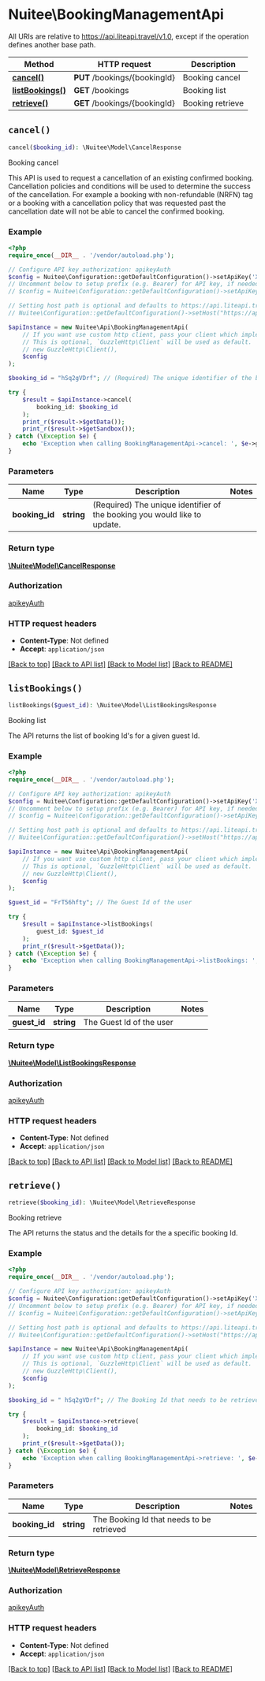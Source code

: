 # Nuitee\BookingManagementApi

All URIs are relative to https://api.liteapi.travel/v1.0, except if the operation defines another base path.

| Method | HTTP request | Description |
| ------------- | ------------- | ------------- |
| [**cancel()**](BookingManagementApi.md#cancel) | **PUT** /bookings/{bookingId} | Booking cancel |
| [**listBookings()**](BookingManagementApi.md#listBookings) | **GET** /bookings | Booking list |
| [**retrieve()**](BookingManagementApi.md#retrieve) | **GET** /bookings/{bookingId} | Booking retrieve |


## `cancel()`

```php
cancel($booking_id): \Nuitee\Model\CancelResponse
```

Booking cancel

<!-- theme: danger --> This API is used to request a cancellation of an existing confirmed booking. Cancellation policies and conditions will be used to determine the success of the cancellation. For example a booking with non-refundable (NRFN) tag or a booking with a cancellation policy that was requested past the cancellation date will not be able to cancel the confirmed booking.

### Example

```php
<?php
require_once(__DIR__ . '/vendor/autoload.php');

// Configure API key authorization: apikeyAuth
$config = Nuitee\Configuration::getDefaultConfiguration()->setApiKey('X-API-Key', 'YOUR_API_KEY');
// Uncomment below to setup prefix (e.g. Bearer) for API key, if needed
// $config = Nuitee\Configuration::getDefaultConfiguration()->setApiKeyPrefix('X-API-Key', 'Bearer');

// Setting host path is optional and defaults to https://api.liteapi.travel/v1.0
// Nuitee\Configuration::getDefaultConfiguration()->setHost("https://api.liteapi.travel/v1.0");

$apiInstance = new Nuitee\Api\BookingManagementApi(
    // If you want use custom http client, pass your client which implements `GuzzleHttp\ClientInterface`.
    // This is optional, `GuzzleHttp\Client` will be used as default.
    // new GuzzleHttp\Client(),
    $config
);

$booking_id = "hSq2gVDrf"; // (Required) The unique identifier of the booking you would like to update.

try {
    $result = $apiInstance->cancel(
        booking_id: $booking_id
    );
    print_r($result->$getData());
    print_r($result->$getSandbox());
} catch (\Exception $e) {
    echo 'Exception when calling BookingManagementApi->cancel: ', $e->getMessage(), PHP_EOL;
}
```

### Parameters

| Name | Type | Description  | Notes |
| ------------- | ------------- | ------------- | ------------- |
| **booking_id** | **string**| (Required) The unique identifier of the booking you would like to update. | |

### Return type

[**\Nuitee\Model\CancelResponse**](../Model/CancelResponse.md)

### Authorization

[apikeyAuth](../../README.md#apikeyAuth)

### HTTP request headers

- **Content-Type**: Not defined
- **Accept**: `application/json`

[[Back to top]](#) [[Back to API list]](../../README.md#endpoints)
[[Back to Model list]](../../README.md#models)
[[Back to README]](../../README.md)

## `listBookings()`

```php
listBookings($guest_id): \Nuitee\Model\ListBookingsResponse
```

Booking list

The API returns the list of booking Id's for a given guest Id.

### Example

```php
<?php
require_once(__DIR__ . '/vendor/autoload.php');

// Configure API key authorization: apikeyAuth
$config = Nuitee\Configuration::getDefaultConfiguration()->setApiKey('X-API-Key', 'YOUR_API_KEY');
// Uncomment below to setup prefix (e.g. Bearer) for API key, if needed
// $config = Nuitee\Configuration::getDefaultConfiguration()->setApiKeyPrefix('X-API-Key', 'Bearer');

// Setting host path is optional and defaults to https://api.liteapi.travel/v1.0
// Nuitee\Configuration::getDefaultConfiguration()->setHost("https://api.liteapi.travel/v1.0");

$apiInstance = new Nuitee\Api\BookingManagementApi(
    // If you want use custom http client, pass your client which implements `GuzzleHttp\ClientInterface`.
    // This is optional, `GuzzleHttp\Client` will be used as default.
    // new GuzzleHttp\Client(),
    $config
);

$guest_id = "FrT56hfty"; // The Guest Id of the user

try {
    $result = $apiInstance->listBookings(
        guest_id: $guest_id
    );
    print_r($result->$getData());
} catch (\Exception $e) {
    echo 'Exception when calling BookingManagementApi->listBookings: ', $e->getMessage(), PHP_EOL;
}
```

### Parameters

| Name | Type | Description  | Notes |
| ------------- | ------------- | ------------- | ------------- |
| **guest_id** | **string**| The Guest Id of the user | |

### Return type

[**\Nuitee\Model\ListBookingsResponse**](../Model/ListBookingsResponse.md)

### Authorization

[apikeyAuth](../../README.md#apikeyAuth)

### HTTP request headers

- **Content-Type**: Not defined
- **Accept**: `application/json`

[[Back to top]](#) [[Back to API list]](../../README.md#endpoints)
[[Back to Model list]](../../README.md#models)
[[Back to README]](../../README.md)

## `retrieve()`

```php
retrieve($booking_id): \Nuitee\Model\RetrieveResponse
```

Booking retrieve

The API returns the status and the details for the a specific booking Id.

### Example

```php
<?php
require_once(__DIR__ . '/vendor/autoload.php');

// Configure API key authorization: apikeyAuth
$config = Nuitee\Configuration::getDefaultConfiguration()->setApiKey('X-API-Key', 'YOUR_API_KEY');
// Uncomment below to setup prefix (e.g. Bearer) for API key, if needed
// $config = Nuitee\Configuration::getDefaultConfiguration()->setApiKeyPrefix('X-API-Key', 'Bearer');

// Setting host path is optional and defaults to https://api.liteapi.travel/v1.0
// Nuitee\Configuration::getDefaultConfiguration()->setHost("https://api.liteapi.travel/v1.0");

$apiInstance = new Nuitee\Api\BookingManagementApi(
    // If you want use custom http client, pass your client which implements `GuzzleHttp\ClientInterface`.
    // This is optional, `GuzzleHttp\Client` will be used as default.
    // new GuzzleHttp\Client(),
    $config
);

$booking_id = " hSq2gVDrf"; // The Booking Id that needs to be retrieved

try {
    $result = $apiInstance->retrieve(
        booking_id: $booking_id
    );
    print_r($result->$getData());
} catch (\Exception $e) {
    echo 'Exception when calling BookingManagementApi->retrieve: ', $e->getMessage(), PHP_EOL;
}
```

### Parameters

| Name | Type | Description  | Notes |
| ------------- | ------------- | ------------- | ------------- |
| **booking_id** | **string**| The Booking Id that needs to be retrieved | |

### Return type

[**\Nuitee\Model\RetrieveResponse**](../Model/RetrieveResponse.md)

### Authorization

[apikeyAuth](../../README.md#apikeyAuth)

### HTTP request headers

- **Content-Type**: Not defined
- **Accept**: `application/json`

[[Back to top]](#) [[Back to API list]](../../README.md#endpoints)
[[Back to Model list]](../../README.md#models)
[[Back to README]](../../README.md)
